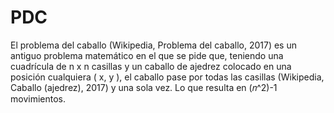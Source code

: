 # PDC
El problema del caballo (Wikipedia, Problema del caballo, 2017) es un antiguo problema
matemático en el que se pide que, teniendo una cuadrícula de n x n casillas y un caballo de ajedrez
colocado en una posición cualquiera ( x, y ), el caballo pase por todas las casillas (Wikipedia, Caballo
(ajedrez), 2017) y una sola vez. Lo que resulta en (𝑛^2)-1 movimientos.
